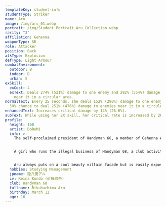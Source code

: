 ```yaml
---
templateKey: student-info
studentType: Striker
name: Aru
image: /img/aru_01.webp
portrait: /img/Student_Portrait_Aru_Collection.webp
rarity: "3"
affiliation: Gehenna
weaponType: SR
role: Attacker
position: Back
atkType: Explosion
defType: Light Armour
combatEnvironment:
  outdoor: B
  indoor: D
  urban: S
exSkill:
  exCost: 4
  exText: Deals 274% (521%) damage to one enemy and 292% (554%) damage to enemies
    near it in a circular area.
normalText: Every 25 seconds, she deals 152% (290%) damage to one enemy with a
  50% chance to deal 251% (476%) damage to enemies near it in a circular area.
enhancedText: Increases critical damage by 14% (26.6%).
subText: While using her EX skill, her critical rate is increased by 20.1% (38.3%).
profile:
  height: 160
  artist: DoReMi
  info: >-
    The self-proclaimed president of Handyman 68, a member of Gehenna Academy.


    A girl who runs the illegal business of Handyman 68, a club activity of Gehenna Academy, as she pleases.


    Aru always puts on a cool beauty villain facade but is easily exposed due to the difference in her true personality.
  hobbies: Studying Management
  jpname: 陸八魔アル
  cv: Reina Kondō (近藤玲奈)
  club: Handyman 68
  fullname: Rikuhachima Aru
  birthday: March 12
  age: 16
---
```

